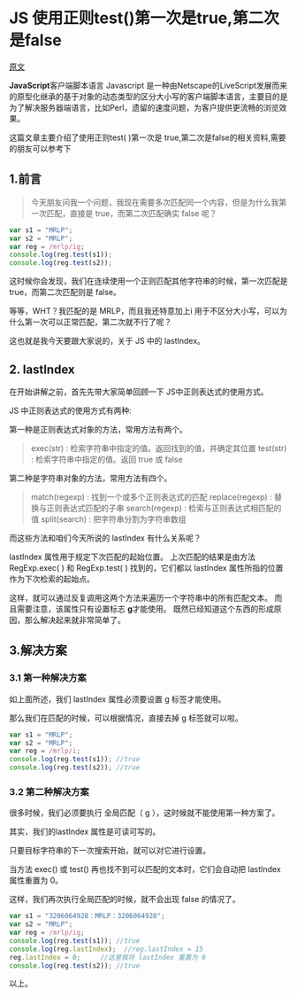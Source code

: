 # JS 使用正则test()第一次是true,第二次是false

[原文](http://www.phperz.com/article/17/0518/327396.html)

**JavaScript**客户端脚本语言
Javascript 是一种由Netscape的LiveScript发展而来的原型化继承的基于对象的动态类型的区分大小写的客户端脚本语言，主要目的是为了解决服务器端语言，比如Perl，遗留的速度问题，为客户提供更流畅的浏览效果。

这篇文章主要介绍了使用正则test( )第一次是 true,第二次是false的相关资料,需要的朋友可以参考下

## 1.前言

>今天朋友问我一个问题，我现在需要多次匹配同一个内容，但是为什么我第一次匹配，直接是 true，而第二次匹配确实 false 呢？

```javascript
var s1 = "MRLP";
var s2 = "MRLP";
var reg = /mrlp/ig;
console.log(reg.test(s1));
console.log(reg.test(s2));
```
这时候你会发现，我们在连续使用一个正则匹配其他字符串的时候，第一次匹配是 true，而第二次匹配则是 false。

等等，WHT？我匹配的是 MRLP，而且我还特意加上i 用于不区分大小写，可以为什么第一次可以正常匹配，第二次就不行了呢？

这也就是我今天要跟大家说的，关于 JS 中的 lastIndex。

## 2. lastIndex

在开始讲解之前，首先先带大家简单回顾一下 JS中正则表达式的使用方式。

JS 中正则表达式的使用方式有两种:

第一种是正则表达式对象的方法，常用方法有两个。

>exec(str) : 检索字符串中指定的值。返回找到的值，并确定其位置
test(str) : 检索字符串中指定的值。返回 true 或 false

第二种是字符串对象的方法，常用方法有四个。

>match(regexp) : 找到一个或多个正则表达式的匹配
replace(regexp) : 替换与正则表达式匹配的子串
search(regexp) : 检索与正则表达式相匹配的值
split(search) : 把字符串分割为字符串数组

而这些方法和咱们今天所说的 lastIndex 有什么关系呢？

lastIndex 属性用于规定下次匹配的起始位置。
上次匹配的结果是由方法 RegExp.exec( ) 和 RegExp.test( ) 找到的，它们都以 lastIndex 属性所指的位置作为下次检索的起始点。

这样，就可以通过反复调用这两个方法来遍历一个字符串中的所有匹配文本。
而且需要注意，该属性只有设置标志 **g**才能使用。
既然已经知道这个东西的形成原因，那么解决起来就非常简单了。

## 3.解决方案

### 3.1 第一种解决方案

如上面所述，我们 lastIndex 属性必须要设置 g 标签才能使用。

那么我们在匹配的时候，可以根据情况，直接去掉 g 标签就可以啦。

```javascript
var s1 = "MRLP";
var s2 = "MRLP";
var reg = /mrlp/i;
console.log(reg.test(s1)); //true
console.log(reg.test(s2)); //true
```
### 3.2 第二种解决方案

很多时候，我们必须要执行 全局匹配（ g ），这时候就不能使用第一种方案了。

其实，我们的lastIndex 属性是可读可写的。

只要目标字符串的下一次搜索开始，就可以对它进行设置。

当方法 exec() 或 test() 再也找不到可以匹配的文本时，它们会自动把 lastIndex 属性重置为 0。

这样，我们再次执行全局匹配的时候，就不会出现 false 的情况了。

```javascript
var s1 = "3206064928：MRLP：3206064928";
var s2 = "MRLP";
var reg = /mrlp/ig;
console.log(reg.test(s1)); //true
console.log(reg.lastIndex);  //reg.lastIndex = 15
reg.lastIndex = 0;     //这里我将 lastIndex 重置为 0
console.log(reg.test(s2)); //true
```

以上。


